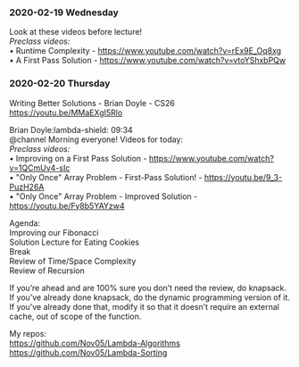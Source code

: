 ﻿

### 2020-02-19 Wednesday  

Look at these videos before lecture!  
*Preclass videos:*  
• Runtime Complexity - https://www.youtube.com/watch?v=rEx9E_Oq8xg  
• A First Pass Solution - https://www.youtube.com/watch?v=vtoYShxbPQw  

### 2020-02-20 Thursday  

Writing Better Solutions - Brian Doyle - CS26    
https://youtu.be/MMaEXgI5Rlo

Brian Doyle:lambda-shield:  09:34   
@channel Morning everyone!   Videos for today:   
*Preclass videos:*   
• Improving on a First Pass Solution - https://www.youtube.com/watch?v=1QCmUv4-sIc   
• "Only Once" Array Problem - First-Pass Solution! - https://youtu.be/9_3-PuzH26A   
• "Only Once" Array Problem - Improved Solution - https://youtu.be/Fy8b5YAYzw4   

Agenda:   
Improving our Fibonacci   
Solution Lecture for Eating Cookies   
Break   
Review of Time/Space Complexity   
Review of Recursion    

If you’re ahead and are 100% sure you don’t need the review, do knapsack.   If you’ve already done knapsack, do the dynamic programming version of it.  If you’ve already done that, modify it so that it doesn’t require an external cache, out of scope of the function.

My repos:   
https://github.com/Nov05/Lambda-Algorithms   
https://github.com/Nov05/Lambda-Sorting    




